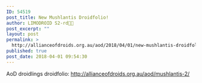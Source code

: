 ```yaml
---
ID: 54519
post_title: New Mushlantis Droidfolio!
author: LIMODROID S2-rd🔭🔬
post_excerpt: ""
layout: post
permalink: >
  http://allianceofdroids.org.au/aod/2018/04/01/new-mushlantis-droidfolio/
published: true
post_date: 2018-04-01 09:54:30
---
```

AoD droidlings droidfolio: http://allianceofdroids.org.au/aod/mushlantis-2/